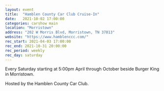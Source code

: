 ```yaml
---
layout: event
title:  "Hamblen County Car Club Cruise-In"
date:   2021-10-02 17:00:00
categories: carshow main
location: "Morristown"
address: "202 W Morris Blvd, Morristown, TN 37813"
website: "https://www.hamblenccc.com/"
rec_start: 2021-04-03 17:00:00
rec_end: 2021-10-31 20:00:00
rec_period: weekly
rec_day: saturday
---
```


Every Saturday starting at 5:00pm April through October beside Burger King in Morristown.

Hosted by the Hamblen County Car Club.
